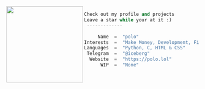 <img align="left" src="https://i.imgur.com/EiAIQq1.gif" width="200" /> 

```python
Check out my profile and projects
Leave a star while your at it :)
 -------------

     Name  =  "polo"
Interests  =  "Make Money, Development, Finance"
Languages  =  "Python, C, HTML & CSS"
 Telegram  =  "@iceberg"
  Website  =  "https://polo.lol"
      WIP  =  "None"
```
